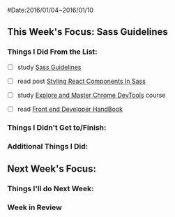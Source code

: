 #Date:2016/01/04~2016/01/10

## This Week's Focus: Sass Guidelines

### Things I Did From the List:

- [ ] study [Sass Guidelines](http://sass-guidelin.es/zh/)
- [ ] read post [Styling React Components In Sass](http://hugogiraudel.com/2015/06/18/styling-react-components-in-sass/)
- [ ] study [Explore and Master Chrome DevTools](http://discover-devtools.codeschool.com/) course 
- [ ] read [Front end Developer HandBook](https://dwqs.gitbooks.io/frontenddevhandbook/content/index.html)


### Things I Didn't Get to/Finish:

### Additional Things I Did:

## Next Week's Focus:

### Things I'll do Next Week:

### Week in Review
